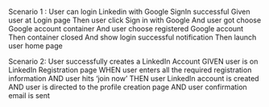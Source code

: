 Scenario 1 : User can login Linkedin with Google SignIn successful
Given user at Login page
Then user click Sign in with Google
And user got choose Google account container
And user choose registered Google account 
Then container closed
And show login successful notification
Then launch user home page

Scenario 2: User successfully creates a LinkedIn Account
GIVEN user is on LinkedIn Registration page
WHEN user enters all the required registration information
AND user hits ‘join now’
THEN user LinkedIn account is created
AND user is directed to the profile creation page
AND user confirmation email is sent


